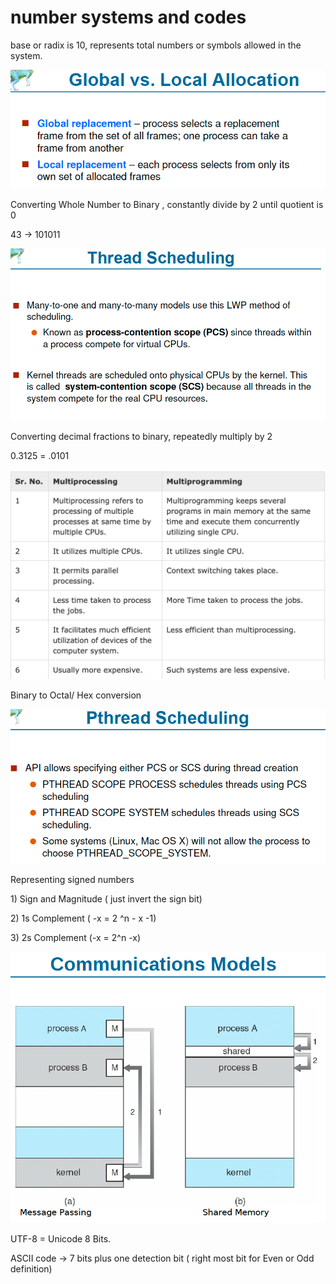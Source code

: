 # number systems and codes

base or radix is 10, represents total numbers or symbols allowed in the system. 

![](../.gitbook/assets/image%20%28144%29.png)

Converting Whole Number to Binary , constantly divide by 2 until quotient is 0

43 -&gt; 101011

![](../.gitbook/assets/image%20%2856%29.png)

Converting decimal fractions to binary, repeatedly multiply by 2 

0.3125 = .0101

![](../.gitbook/assets/image%20%28145%29.png)

Binary to Octal/ Hex conversion 

![](../.gitbook/assets/image%20%2861%29.png)

Representing signed numbers

1\) Sign and Magnitude  \( just invert the sign bit\)

2\) 1s Complement \( -x = 2 ^n - x -1\)

3\) 2s Complement \(-x = 2^n -x\)

![](../.gitbook/assets/image%20%2875%29.png)



UTF-8 = Unicode 8 Bits.

ASCII code -&gt; 7 bits plus one detection bit \( right most bit for Even or Odd definition\)

